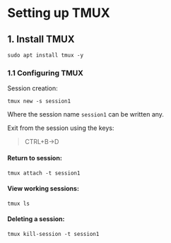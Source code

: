 # Setting up TMUX

## 1. Install TMUX

```text
sudo apt install tmux -y
```

### 1.1 Configuring TMUX

Session creation:

```text
tmux new -s session1
```

Where the session name `session1` can be written any.

Exit from the session using the keys:

> CTRL+B-&gt;D

#### Return to session:

```text
tmux attach -t session1
```

#### View working sessions:

```text
tmux ls
```

#### Deleting a session:

```text
tmux kill-session -t session1
```

